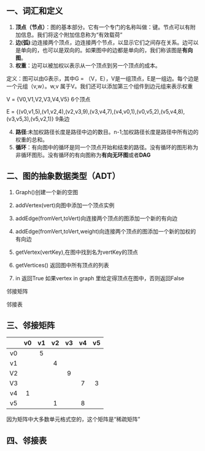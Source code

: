 ## 一、词汇和定义

1. **顶点（节点）**：图的基本部分。它有一个专门的名称叫做：键。节点可以有附加信息。我们将这个附加信息称为“有效载荷”
2. **边(弧)**:边连接两个顶点，边连接两个节点，以显示它们之间存在关系。边可以是单向的，也可以是双向的。如果图中的边都是单向的，我们称该图是**有向图**。
3. **权重**：边可以被加权以表示从一个顶点到另一个顶点的成本。

定义：图可以由G表示，其中G = （V，E），V是一组顶点，E是一组边。每个边是一个元组（v,w）。w,v 属于V。我们还可以添加第三个组件到边元组来表示权重

V = {V0,V1,V2,V3,V4,V5}   6个顶点

E = {(v0,v1,5),(v1,v2,4),(v2,v3,9),(v3,v4,7),(v4,v0,1),(v0,v5,2),(v5,v4,8),(v3,v5,3),(v5,v2,1)}  9条边

4. **路径**:未加权路径长度是路径中边的数目。n-1;加权路径长度是路径中所有边的权重的总和。
5. **循环**：有向图中的循环是同一个顶点开始和结束的路径。没有循环的图形称为非循环图形。没有循环的有向图称为**有向无环图**或者**DAG**



## 二、图的抽象数据类型（ADT）

1. Graph()创建一个新的空图

2. addVertex(vert)向图中添加一个顶点实例

3. addEdge(fromVert,toVert)向连接两个顶点的图添加一个新的有向边

4. addEdge(fromVert,toVert,weight)向连接两个顶点的图添加一个新的加权的有向边

5. getVertex(vertKey),在图中找到名为vertKey的顶点

6. getVertices()  返回图中所有顶点的列表

7. in  返回True 如果vertex in graph 里给定得顶点在图中，否则返回False

   

邻接矩阵

邻接表



## 三、邻接矩阵



|      |  v0  |  v1  |  v2  |  v3  |  v4  |  v5  |
| :--: | :--: | :--: | :--: | :--: | :--: | :--: |
|  v0  |      |  5   |      |      |      |      |
|  v1  |      |      |  4   |      |      |      |
|  V2  |      |      |      |  9   |      |      |
|  V3  |      |      |      |      |  7   |  3   |
|  v4  |  1   |      |      |      |      |      |
|  v5  |      |      |  1   |      |  8   |      |



因为矩阵中大多数单元格式空的，这个矩阵是“稀疏矩阵”











## 四、邻接表



















































